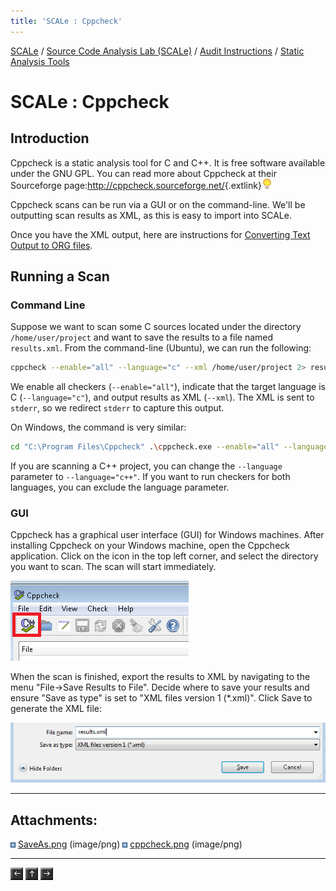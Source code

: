 ```yaml
---
title: 'SCALe : Cppcheck'
---
```

 [SCALe](index.md) / [Source Code Analysis Lab (SCALe)](Welcome.md) / [Audit Instructions](Audit-Instructions.md) / [Static Analysis Tools](Static-Analysis-Tools.md)
<!-- <legal> -->
<!-- SCALe version r.6.2.2.2.A -->
<!--  -->
<!-- Copyright 2020 Carnegie Mellon University. -->
<!--  -->
<!-- NO WARRANTY. THIS CARNEGIE MELLON UNIVERSITY AND SOFTWARE ENGINEERING -->
<!-- INSTITUTE MATERIAL IS FURNISHED ON AN "AS-IS" BASIS. CARNEGIE MELLON -->
<!-- UNIVERSITY MAKES NO WARRANTIES OF ANY KIND, EITHER EXPRESSED OR -->
<!-- IMPLIED, AS TO ANY MATTER INCLUDING, BUT NOT LIMITED TO, WARRANTY OF -->
<!-- FITNESS FOR PURPOSE OR MERCHANTABILITY, EXCLUSIVITY, OR RESULTS -->
<!-- OBTAINED FROM USE OF THE MATERIAL. CARNEGIE MELLON UNIVERSITY DOES NOT -->
<!-- MAKE ANY WARRANTY OF ANY KIND WITH RESPECT TO FREEDOM FROM PATENT, -->
<!-- TRADEMARK, OR COPYRIGHT INFRINGEMENT. -->
<!--  -->
<!-- Released under a MIT (SEI)-style license, please see COPYRIGHT file or -->
<!-- contact permission@sei.cmu.edu for full terms. -->
<!--  -->
<!-- [DISTRIBUTION STATEMENT A] This material has been approved for public -->
<!-- release and unlimited distribution.  Please see Copyright notice for -->
<!-- non-US Government use and distribution. -->
<!--  -->
<!-- DM19-1274 -->
<!-- </legal> -->

SCALe : Cppcheck
=================

Introduction
------------

Cppcheck is a static analysis tool for C and C++. It is free software
available under the GNU GPL. You can read more about Cppcheck at their
Sourceforge page:<http://cppcheck.sourceforge.net/>{.extlink}![(lightbulb)](images/icons/emoticons/lightbulb_on.png)

Cppcheck scans can be run via a GUI or on the command-line. We'll be
outputting scan results as XML, as this is easy to import into SCALe.

Once you have the XML output, here are instructions for [Converting Text Output to ORG files](Back-End-Script-Design.md#properties).

Running a Scan
--------------

### Command Line

Suppose we want to scan some C sources located under the directory
`/home/user/project` and want to save the results to a file named
`results.xml`.  From the command-line (Ubuntu), we can run the
following:

```sh
cppcheck --enable="all" --language="c" --xml /home/user/project 2> results.xml
```

We enable all checkers (`--enable="all"`), indicate that the target
language is C (`--language="c"`), and output results as XML
(`--xml`). The XML is sent to `stderr`, so we redirect `stderr` to
capture this output.

On Windows, the command is very similar:

```sh
cd "C:\Program Files\Cppcheck" .\cppcheck.exe --enable="all" --language="c" --xml C:\MyProject 2> C:\myfolder\results.xml
```

If you are scanning a C++ project, you can change the `--language`
parameter to `--language="c++"`.  If you want to run checkers for both
languages, you can exclude the language parameter.

### GUI

Cppcheck has a graphical user interface (GUI) for Windows machines.
After installing Cppcheck on your Windows machine, open the Cppcheck
application. Click on the icon in the top left corner, and select the
directory you want to scan. The scan will start immediately.

![](attachments/cppcheck.png)

When the scan is finished, export the results to XML by navigating to
the menu "File-&gt;Save Results to File".  Decide where to save your
results and ensure "Save as type" is set to "XML files version 1
(\*.xml)".  Click Save to generate the XML file:

![](attachments/SaveAs.png)

------------------------------------------------------------------------

Attachments:
------------

![](images/icons/bullet_blue.gif) [SaveAs.png](attachments/SaveAs.png) (image/png)
![](images/icons/bullet_blue.gif) [cppcheck.png](attachments/cppcheck.png) (image/png)

------------------------------------------------------------------------

[![](attachments/arrow_left.png)](Fortify-SCA.md)
[![](attachments/arrow_up.png)](Static-Analysis-Tools.md)
[![](attachments/arrow_right.png)](CCSM.md)
